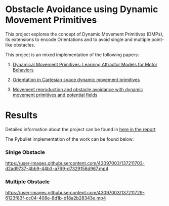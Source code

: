 # Obstacle Avoidance using Dynamic Movement Primitives

This project explores the concept of Dynamic Movement Primitives (DMPs), its extensions to encode Orientations and to avoid single and multiple
point-like obstacles. 

This project is an mixed implementation of the following papers:

1. [Dynamical Movement Primitives: Learning Attractor Models for Motor Behaviors](https://www.researchgate.net/publication/2824078_Dynamical_Movement_Primitives_Learning_Attractor_Models_for_Motor_Behaviors)

2. [Orientation in Cartesian space dynamic movement primitives](https://ieeexplore.ieee.org/document/6907291)

3. [Movement reproduction and obstacle avoidance with dynamic movement primitives and potential fields](https://ieeexplore.ieee.org/document/4755937)

# Results
Detailed information about the project can be found in [here in the report](https://drive.google.com/file/d/18Te811gA73l7H29MpF9CHWOne1xaB8Qa/view?usp=sharing)

The Pybullet implementation of the work can be found below:

### Sinlge Obstacle

    



https://user-images.githubusercontent.com/43097003/137211703-d2ad9737-4bb9-44b3-a769-d7329156d967.mp4

### Multiple Obstacle


https://user-images.githubusercontent.com/43097003/137211729-6123f83f-cc04-408e-8d1b-d18a2b28343e.mp4

